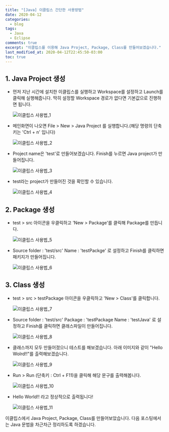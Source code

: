 ```yaml
---
title: "[Java] 이클립스 간단한 사용방법"
date: 2020-04-12
categories:
  - blog
tags:
  - Java
  - Eclipse
comments: true
excerpt: "이클립스를 이용해 Java Project, Package, Class를 만들어보겠습니다."
last_modified_at: 2020-04-12T22:45:50-03:00
toc: true
---
```


## 1. Java Project 생성

- 먼저 지난 시간에 설치한 이클립스를 실행하고 Workspace를 설정하고 Launch를 클릭해 실행해줍니다. 딱히 설정할 Workspace 경로가 없다면 기본값으로 진행하면 됩니다.

	![이클립스 사용법_1](/assets/images/eclipse/eclipse08.png)

- 메인화면이 나오면 File > New > Java Project 를 실행합니다.(해당 명령의 단축키는 'Ctrl + n' 입니다)

	![이클립스 사용법_2](/assets/images/eclipse/eclipse10.png)

- Project name은 'test'로 만들어보겠습니다. Finish를 누르면 Java project가 만들어집니다.

	![이클립스 사용법_3](/assets/images/eclipse/eclipse11.png)

- test라는 project가 만들어진 것을 확인할 수 있습니다.

	![이클립스 사용법_4](/assets/images/eclipse/eclipse12.png)


## 2. Package 생성

- test > src 아이콘을 우클릭하고 'New > Package'를 클릭해 Package를 만듭니다.

	![이클립스 사용법_5](/assets/images/eclipse/eclipse13.png)

- Source folder : 'test/src'  Name : 'testPackge' 로 설정하고 Finish를 클릭하면 패키지가 만들어집니다.

	![이클립스 사용법_6](/assets/images/eclipse/eclipse14.png)

## 3. Class 생성

- test > src > testPackage 아이콘을 우클릭하고 'New > Class'를 클릭합니다.

	![이클립스 사용법_7](/assets/images/eclipse/eclipse15.png)

- Source folder : 'test/src' Package : 'testPackage  Name : 'testJava' 로 설정하고 Finish를 클릭하면 클래스파일이 만들어집니다.

	![이클립스 사용법_8](/assets/images/eclipse/eclipse16.png)

- 클래스까지 모두 만들어졌으니 테스트를 해보겠습니다. 아래 이미지와 같이 "Hello Wolrd!!"를 출력해보겠습니다.

	![이클립스 사용법_9](/assets/images/eclipse/eclipse17.png)

- Run > Run (단축키 : Ctrl + F11)을 클릭해 해당 문구를 출력해봅니다.

	![이클립스 사용법_10](/assets/images/eclipse/eclipse18.png)

- Hello World!! 라고 정상적으로 출력됩니다!

	![이클립스 사용법_11](/assets/images/eclipse/eclipse19.png)


이클립스에서 Java Project, Package, Class를 만들어보았습니다. 다음 포스팅에서는 Java 문법을 차근차근 정리하도록 하겠습니다.